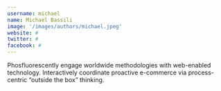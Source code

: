 ```yaml
---
username: michael
name: Michael Bassili
image: '/images/authors/michael.jpeg'
website: #
twitter: #
facebook: #
---
```


Phosfluorescently engage worldwide methodologies with web-enabled technology. Interactively coordinate proactive e-commerce via process-centric “outside the box” thinking.